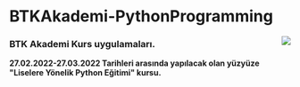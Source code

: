 # BTKAkademi-PythonProgramming

<img align="right" src="https://assets-btkakademi-gov-tr.akamaized.net/api/template/51/client/assets/img/logo.png">

### BTK Akademi Kurs uygulamaları.

**27.02.2022-27.03.2022 Tarihleri arasında yapılacak olan yüzyüze "Liselere Yönelik Python Eğitimi" kursu.**
